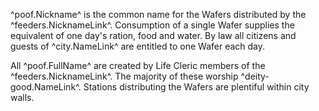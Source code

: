 ^poof.Nickname^ is the common name for the Wafers distributed by the ^feeders.NicknameLink^. Consumption of a single Wafer supplies the equivalent of one day's ration, food and water. By law all citizens and guests of ^city.NameLink^ are entitled to one Wafer each day.

All ^poof.FullName^ are created by Life Cleric members of the ^feeders.NicknameLink^. The majority of these worship ^deity-good.NameLink^. Stations distributing the Wafers are plentiful within city walls.
